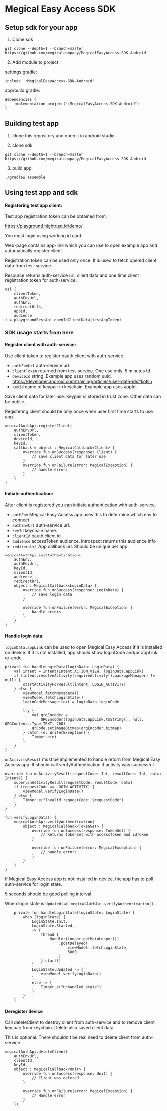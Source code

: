 # Megical Easy Access SDK

## Setup sdk for your app

1. Clone sdk

```
git clone --depth=1 --branch=master https://github.com/megicalcompany/MegicalEasyAccess-SDK-Android
```

2. Add module to project 

settings.gradle:

```
include ':MegicalEasyAccess-SDK-Android'
```
 
app/build.gradle:

```
dependencies {
    implementation project(":MegicalEasyAccess-SDK-Android")
}
```


## Building test app

1. clone this repository and open it in android studio

2. clone sdk

```
git clone --depth=1 --branch=master https://github.com/megicalcompany/MegicalEasyAccess-SDK-Android
```

3. build app

```
./gradlew assemble
```

## Using test app and sdk

#### Registering test app client:

Test app registration token can be obtained from:

https://playground.hightrust.id/demo/

You must login using working id card.

Web-page contains app-link which you can use to open example app and automatically register client.

Registration token can be used only once. It is used to fetch openId client data from test-service.

Resource returns auth-service url, client data and one time client registration token for auth-service.

```
val (
    clientToken,
    authEnvUrl,
    authEnv,
    redirectUrls,
    appId,
    audience
) = playgroundRestApi.openIdClientData(testAppToken)
```

### SDK usage starts from here

#### Register client with auth-service:

Use client token to register oauth client with auth-service.

- `authEnvUrl` auth-service url.
- `clientToken` returned from test-service. One use only. 5 minutes ttl
- `deviceId` string. Example app uses random uuid. 
https://developer.android.com/training/articles/user-data-ids#kotlin
- `keyId` name of keypair in keychain. Example app uses appId.

Save client data for later use. Keypair is stored in trust zone. Other data can be public.  

Registering client should be only once when user first time starts to use app.

```
megicalAuthApi.registerClient(
    authEnvUrl,
    clientToken,
    deviceId,
    keyId,
    callback = object : MegicalCallback<Client> {
        override fun onSuccess(response: Client) {
            // save client data for later use
        }
        override fun onFailure(error: MegicalException) {
            // handle errors
        }
    }
)
```

#### Initiate authentication:

After client is registered you can initiate authentication with auth-service.

- `authEnv` Megical Easy Access app uses this to determine which env to connect.
- `authEnvUrl` auth-service url.
- `keyId` keychain name.
- `clientId` oauth client id
- `audience` accessToken audience. introspect returns this audience info
- `redirectUrl` App callback url. Should be unique per app.

```
megicalAuthApi.initAuthentication(
    authEnv,
    authEnvUrl,
    keyId,
    clientId,
    audience,
    redirectUrl,
    object : MegicalCallback<LoginData> {
        override fun onSuccess(response: LoginData) {
            // save login data
        }

        override fun onFailure(error: MegicalException) {
            handle errors
        }
    }
)
```

#### Handle login data:

`loginData.appLink` can be used to open Megical Easy Access if it is installed on device.
If it is not installed, app should show loginCode and/or appLink qr-code.

```
private fun handleLoginData(loginData: LoginData) {
    val intent = Intent(Intent.ACTION_VIEW, loginData.appLink)
    if (intent.resolveActivity(requireActivity().packageManager) != null) {
        startActivityForResult(intent, LOGIN_ACTIVITY)
    } else {
        viewModel.fetchMetadata()
        viewModel.fetchLoginState()
        loginCodeMessage.text = loginData.loginCode

        try {
            val qrgEncoder =
                QRGEncoder(loginData.appLink.toString(), null, QRGContents.Type.TEXT, 200)
            qrCode.setImageBitmap(qrgEncoder.bitmap)
        } catch (e: WriterException) {
            Timber.e(e)
        }
    }
}
```

`onActivityResult` must be implemented to handle return from Megical Easy Access app.
It should call verifyAuthentication if activity was successful.

```
override fun onActivityResult(requestCode: Int, resultCode: Int, data: Intent?) {
    super.onActivityResult(requestCode, resultCode, data)
    if (requestCode == LOGIN_ACTIVITY) {
        viewModel.verifyLoginData()
    } else {
        Timber.e("Invalid requestCode: $requestCode")
    }
}
```

```
fun verifyLoginData() {
    megicalAuthApi.verifyAuthentication(
        object : MegicalCallback<TokenSet> {
            override fun onSuccess(response: TokenSet) {
                // Returns tokenset with accessToken and idToken
            }

            override fun onFailure(error: MegicalException) {
                // handle errors
            }
        }
    )
}
```

If Megical Easy Access app is not installed in device, the app has to poll auth-service for
login state.

5 seconds should be good polling interval.

When login state is `Updated` call `megicalAuthApi.verifyAuthentication()`.

```
    private fun handleLoginState(loginState: LoginState) {
        when (loginState) {
            LoginState.Init,
            LoginState.Started,
            -> {
                Thread {
                    Handler(Looper.getMainLooper())
                        .postDelayed(
                            viewModel::fetchLoginState,
                            5000
                        )
                }.start()
            }
            LoginState.Updated -> {
                viewModel.verifyLoginData()
            }
            else -> {
                Timber.e("Unhandled state")
            }
        }
    }
```

#### Deregister device

Call deleteClient to destroy client from auth-service and to remove client key pair from keychain.
Delete also saved client data.

This is optional. There shouldn't be real need to delete client from auth-service.

```
megicalAuthApi.deleteClient(
    authEnvUrl,
    clientId,
    keyId,
    object : MegicalCallback<Unit> {
        override fun onSuccess(response: Unit) {
            // Client was deleted
        }

        override fun onFailure(error: MegicalException) {
            // Handle error
        }
    })
```